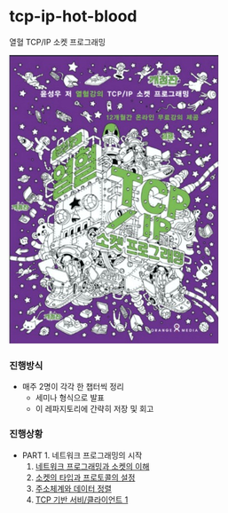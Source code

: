 # tcp-ip-hot-blood

열혈 TCP/IP 소켓 프로그래밍

![book-cover](/assets/book-cover.jpg)

### 진행방식

- 매주 2명이 각각 한 챕터씩 정리
  - 세미나 형식으로 발표
  - 이 레파지토리에 간략히 저장 및 회고

### 진행상황

- PART 1. 네트워크 프로그래밍의 시작
  1. [네트워크 프로그래밍과 소켓의 이해](part1/chapter1.md)
  2. [소켓의 타입과 프로토콜의 설정](part1/chapter2.md)
  3. [주소체계와 데이터 정렬](part1/chapter3.md)
  4. [TCP 기반 서비/클라이언트 1](part1/chapter4.md)
